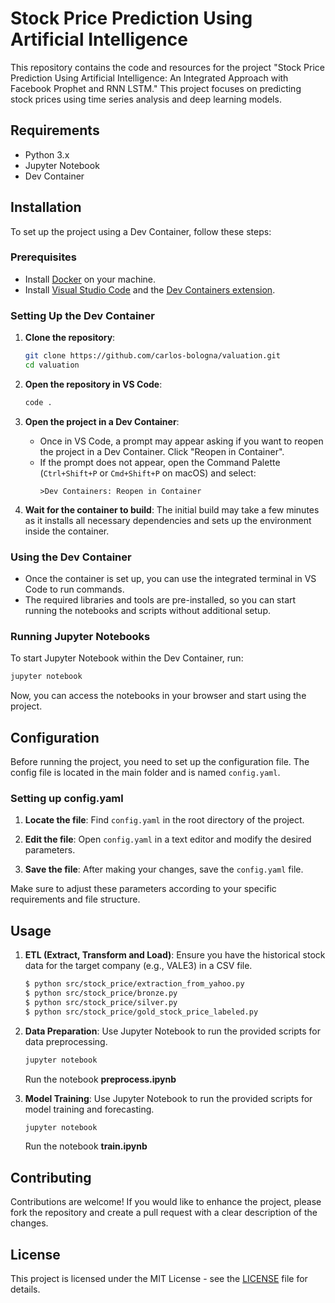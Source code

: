 # Stock Price Prediction Using Artificial Intelligence

This repository contains the code and resources for the project "Stock Price Prediction Using Artificial Intelligence: An Integrated Approach with Facebook Prophet and RNN LSTM." This project focuses on predicting stock prices using time series analysis and deep learning models.

## Requirements

- Python 3.x
- Jupyter Notebook
- Dev Container

## Installation

To set up the project using a Dev Container, follow these steps:

### Prerequisites

- Install [Docker](https://www.docker.com/get-started) on your machine.
- Install [Visual Studio Code](https://code.visualstudio.com/) and the [Dev Containers extension](https://marketplace.visualstudio.com/items?itemName=ms-vscode-remote.remote-containers).

### Setting Up the Dev Container

1. **Clone the repository**:
   ```bash
   git clone https://github.com/carlos-bologna/valuation.git
   cd valuation
   ```

2. **Open the repository in VS Code**:
   ```bash
   code .
   ```

3. **Open the project in a Dev Container**:
   - Once in VS Code, a prompt may appear asking if you want to reopen the project in a Dev Container. Click "Reopen in Container".
   - If the prompt does not appear, open the Command Palette (`Ctrl+Shift+P` or `Cmd+Shift+P` on macOS) and select:
     ```
     >Dev Containers: Reopen in Container
     ```

4. **Wait for the container to build**: The initial build may take a few minutes as it installs all necessary dependencies and sets up the environment inside the container.

### Using the Dev Container

- Once the container is set up, you can use the integrated terminal in VS Code to run commands.
- The required libraries and tools are pre-installed, so you can start running the notebooks and scripts without additional setup.

### Running Jupyter Notebooks

To start Jupyter Notebook within the Dev Container, run:
```bash
jupyter notebook
```

Now, you can access the notebooks in your browser and start using the project.


## Configuration

Before running the project, you need to set up the configuration file. The config file is located in the main folder and is named `config.yaml`.

### Setting up config.yaml

1. **Locate the file**: Find `config.yaml` in the root directory of the project.

2. **Edit the file**: Open `config.yaml` in a text editor and modify the desired parameters.

3. **Save the file**: After making your changes, save the `config.yaml` file.

Make sure to adjust these parameters according to your specific requirements and file structure.

## Usage

1. **ETL (Extract, Transform and Load)**: Ensure you have the historical stock data for the target company (e.g., VALE3) in a CSV file.

   ```bash
   $ python src/stock_price/extraction_from_yahoo.py
   $ python src/stock_price/bronze.py
   $ python src/stock_price/silver.py
   $ python src/stock_price/gold_stock_price_labeled.py
   ```

2. **Data Preparation**: Use Jupyter Notebook to run the provided scripts for data preprocessing.

   ```bash
   jupyter notebook
   ```

   Run the notebook **preprocess.ipynb**

3. **Model Training**: Use Jupyter Notebook to run the provided scripts for model training and forecasting.

   ```bash
   jupyter notebook
   ```

   Run the notebook **train.ipynb**

## Contributing

Contributions are welcome! If you would like to enhance the project, please fork the repository and create a pull request with a clear description of the changes.

## License

This project is licensed under the MIT License - see the [LICENSE](LICENSE) file for details.
